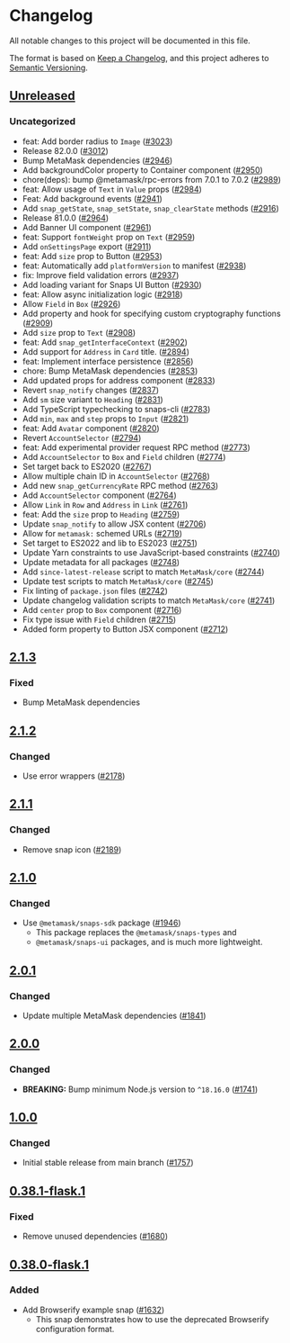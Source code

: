 # Changelog

All notable changes to this project will be documented in this file.

The format is based on [Keep a Changelog](https://keepachangelog.com/en/1.0.0/),
and this project adheres to [Semantic Versioning](https://semver.org/spec/v2.0.0.html).

## [Unreleased]

### Uncategorized

- feat: Add border radius to `Image` ([#3023](https://github.com/MetaMask/snaps/pull/3023))
- Release 82.0.0 ([#3012](https://github.com/MetaMask/snaps/pull/3012))
- Bump MetaMask dependencies ([#2946](https://github.com/MetaMask/snaps/pull/2946))
- Add backgroundColor property to Container component ([#2950](https://github.com/MetaMask/snaps/pull/2950))
- chore(deps): bump @metamask/rpc-errors from 7.0.1 to 7.0.2 ([#2989](https://github.com/MetaMask/snaps/pull/2989))
- feat: Allow usage of `Text` in `Value` props ([#2984](https://github.com/MetaMask/snaps/pull/2984))
- Feat: Add background events ([#2941](https://github.com/MetaMask/snaps/pull/2941))
- Add `snap_getState`, `snap_setState`, `snap_clearState` methods ([#2916](https://github.com/MetaMask/snaps/pull/2916))
- Release 81.0.0 ([#2964](https://github.com/MetaMask/snaps/pull/2964))
- Add Banner UI component ([#2961](https://github.com/MetaMask/snaps/pull/2961))
- feat: Support `fontWeight` prop on `Text` ([#2959](https://github.com/MetaMask/snaps/pull/2959))
- Add `onSettingsPage` export ([#2911](https://github.com/MetaMask/snaps/pull/2911))
- feat: Add `size` prop to Button ([#2953](https://github.com/MetaMask/snaps/pull/2953))
- feat: Automatically add `platformVersion` to manifest ([#2938](https://github.com/MetaMask/snaps/pull/2938))
- fix: Improve field validation errors ([#2937](https://github.com/MetaMask/snaps/pull/2937))
- Add loading variant for Snaps UI Button ([#2930](https://github.com/MetaMask/snaps/pull/2930))
- feat: Allow async initialization logic ([#2918](https://github.com/MetaMask/snaps/pull/2918))
- Allow `Field` in `Box` ([#2926](https://github.com/MetaMask/snaps/pull/2926))
- Add property and hook for specifying custom cryptography functions ([#2909](https://github.com/MetaMask/snaps/pull/2909))
- Add `size` prop to `Text` ([#2908](https://github.com/MetaMask/snaps/pull/2908))
- feat: Add `snap_getInterfaceContext` ([#2902](https://github.com/MetaMask/snaps/pull/2902))
- Add support for `Address` in `Card` title. ([#2894](https://github.com/MetaMask/snaps/pull/2894))
- feat: Implement interface persistence ([#2856](https://github.com/MetaMask/snaps/pull/2856))
- chore: Bump MetaMask dependencies ([#2853](https://github.com/MetaMask/snaps/pull/2853))
- Add updated props for address component ([#2833](https://github.com/MetaMask/snaps/pull/2833))
- Revert `snap_notify` changes ([#2837](https://github.com/MetaMask/snaps/pull/2837))
- Add `sm` size variant to `Heading` ([#2831](https://github.com/MetaMask/snaps/pull/2831))
- Add TypeScript typechecking to snaps-cli ([#2783](https://github.com/MetaMask/snaps/pull/2783))
- Add `min`, `max` and `step` props to `Input` ([#2821](https://github.com/MetaMask/snaps/pull/2821))
- feat: Add `Avatar` component ([#2820](https://github.com/MetaMask/snaps/pull/2820))
- Revert `AccountSelector` ([#2794](https://github.com/MetaMask/snaps/pull/2794))
- feat: Add experimental provider request RPC method ([#2773](https://github.com/MetaMask/snaps/pull/2773))
- Add `AccountSelector` to `Box` and `Field` children ([#2774](https://github.com/MetaMask/snaps/pull/2774))
- Set target back to ES2020 ([#2767](https://github.com/MetaMask/snaps/pull/2767))
- Allow multiple chain ID in `AccountSelector` ([#2768](https://github.com/MetaMask/snaps/pull/2768))
- Add new `snap_getCurrencyRate` RPC method ([#2763](https://github.com/MetaMask/snaps/pull/2763))
- Add `AccountSelector` component ([#2764](https://github.com/MetaMask/snaps/pull/2764))
- Allow `Link` in `Row` and `Address` in `Link` ([#2761](https://github.com/MetaMask/snaps/pull/2761))
- feat: Add the `size` prop to `Heading` ([#2759](https://github.com/MetaMask/snaps/pull/2759))
- Update `snap_notify` to allow JSX content ([#2706](https://github.com/MetaMask/snaps/pull/2706))
- Allow for `metamask:` schemed URLs ([#2719](https://github.com/MetaMask/snaps/pull/2719))
- Set target to ES2022 and lib to ES2023 ([#2751](https://github.com/MetaMask/snaps/pull/2751))
- Update Yarn constraints to use JavaScript-based constraints ([#2740](https://github.com/MetaMask/snaps/pull/2740))
- Update metadata for all packages ([#2748](https://github.com/MetaMask/snaps/pull/2748))
- Add `since-latest-release` script to match `MetaMask/core` ([#2744](https://github.com/MetaMask/snaps/pull/2744))
- Update test scripts to match `MetaMask/core` ([#2745](https://github.com/MetaMask/snaps/pull/2745))
- Fix linting of `package.json` files ([#2742](https://github.com/MetaMask/snaps/pull/2742))
- Update changelog validation scripts to match `MetaMask/core` ([#2741](https://github.com/MetaMask/snaps/pull/2741))
- Add `center` prop to `Box` component ([#2716](https://github.com/MetaMask/snaps/pull/2716))
- Fix type issue with `Field` children ([#2715](https://github.com/MetaMask/snaps/pull/2715))
- Added form property to Button JSX component ([#2712](https://github.com/MetaMask/snaps/pull/2712))

## [2.1.3]

### Fixed

- Bump MetaMask dependencies

## [2.1.2]

### Changed

- Use error wrappers ([#2178](https://github.com/MetaMask/snaps/pull/2178))

## [2.1.1]

### Changed

- Remove snap icon ([#2189](https://github.com/MetaMask/snaps/pull/2189))

## [2.1.0]

### Changed

- Use `@metamask/snaps-sdk` package ([#1946](https://github.com/MetaMask/snaps/pull/1946))
  - This package replaces the `@metamask/snaps-types` and
  - `@metamask/snaps-ui` packages, and is much more lightweight.

## [2.0.1]

### Changed

- Update multiple MetaMask dependencies ([#1841](https://github.com/MetaMask/snaps/pull/1841))

## [2.0.0]

### Changed

- **BREAKING:** Bump minimum Node.js version to `^18.16.0` ([#1741](https://github.com/MetaMask/snaps/pull/1741))

## [1.0.0]

### Changed

- Initial stable release from main branch ([#1757](https://github.com/MetaMask/snaps/pull/1757))

## [0.38.1-flask.1]

### Fixed

- Remove unused dependencies ([#1680](https://github.com/MetaMask/snaps/pull/1680))

## [0.38.0-flask.1]

### Added

- Add Browserify example snap ([#1632](https://github.com/MetaMask/snaps/pull/1632))
  - This snap demonstrates how to use the deprecated Browserify configuration format.

[Unreleased]: https://github.com/MetaMask/snaps/compare/@metamask/browserify-example-snap@2.1.3...HEAD
[2.1.3]: https://github.com/MetaMask/snaps/compare/@metamask/browserify-example-snap@2.1.2...@metamask/browserify-example-snap@2.1.3
[2.1.2]: https://github.com/MetaMask/snaps/compare/@metamask/browserify-example-snap@2.1.1...@metamask/browserify-example-snap@2.1.2
[2.1.1]: https://github.com/MetaMask/snaps/compare/@metamask/browserify-example-snap@2.1.0...@metamask/browserify-example-snap@2.1.1
[2.1.0]: https://github.com/MetaMask/snaps/compare/@metamask/browserify-example-snap@2.0.1...@metamask/browserify-example-snap@2.1.0
[2.0.1]: https://github.com/MetaMask/snaps/compare/@metamask/browserify-example-snap@2.0.0...@metamask/browserify-example-snap@2.0.1
[2.0.0]: https://github.com/MetaMask/snaps/compare/@metamask/browserify-example-snap@1.0.0...@metamask/browserify-example-snap@2.0.0
[1.0.0]: https://github.com/MetaMask/snaps/compare/@metamask/browserify-example-snap@0.38.1-flask.1...@metamask/browserify-example-snap@1.0.0
[0.38.1-flask.1]: https://github.com/MetaMask/snaps/compare/@metamask/browserify-example-snap@0.38.0-flask.1...@metamask/browserify-example-snap@0.38.1-flask.1
[0.38.0-flask.1]: https://github.com/MetaMask/snaps/releases/tag/@metamask/browserify-example-snap@0.38.0-flask.1
